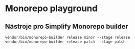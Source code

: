 # Monorepo playground

## Nástroje pro Simplify Monorepo builder

`vendor/bin/monorepo-builder release minor --stage release`
`vendor/bin/monorepo-builder release patch --stage patch`
